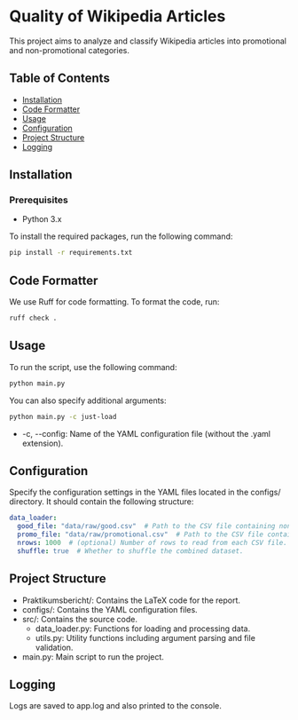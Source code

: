 # Quality of Wikipedia Articles

This project aims to analyze and classify Wikipedia articles into promotional and non-promotional categories.

## Table of Contents
- [Installation](#installation)
- [Code Formatter](#code-formatter)
- [Usage](#usage)
- [Configuration](#configuration)
- [Project Structure](#project-structure)
- [Logging](#logging)

## Installation

### Prerequisites
- Python 3.x

To install the required packages, run the following command:
```sh
pip install -r requirements.txt
```

## Code Formatter
We use Ruff for code formatting. To format the code, run:
```sh
ruff check .
```

## Usage
To run the script, use the following command:
```sh
python main.py
```

You can also specify additional arguments:
```sh
python main.py -c just-load
```
* -c, --config: Name of the YAML configuration file (without the .yaml extension).

## Configuration
Specify the configuration settings in the YAML files located in the configs/ directory. It should contain the following structure:
```yaml
data_loader:
  good_file: "data/raw/good.csv"  # Path to the CSV file containing non-promotional text data.
  promo_file: "data/raw/promotional.csv"  # Path to the CSV file containing promotional text data.
  nrows: 1000  # (optional) Number of rows to read from each CSV file.
  shuffle: true  # Whether to shuffle the combined dataset.
```

## Project Structure
* Praktikumsbericht/: Contains the LaTeX code for the report.
* configs/: Contains the YAML configuration files.
* src/: Contains the source code.
    * data_loader.py: Functions for loading and processing data.
    * utils.py: Utility functions including argument parsing and file validation.
* main.py: Main script to run the project.

## Logging
Logs are saved to app.log and also printed to the console.
